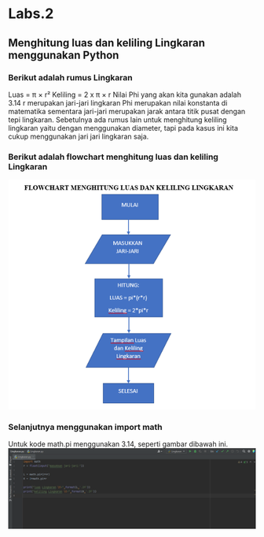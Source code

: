 # Labs.2
## Menghitung luas dan keliling Lingkaran menggunakan Python
### Berikut adalah rumus Lingkaran
Luas     = π × r²
Keliling = 2 x π × r
Nilai Phi yang akan kita gunakan adalah 3.14
r merupakan jari-jari lingkaran
Phi merupakan nilai konstanta di matematika sementara jari-jari merupakan jarak antara titik pusat dengan tepi lingkaran. Sebetulnya ada rumus lain untuk menghitung keliling lingkaran yaitu dengan menggunakan diameter, tapi pada kasus ini kita cukup menggunakan jari jari lingkaran saja.
### Berikut adalah flowchart menghitung luas dan keliling Lingkaran
![gambar1](ss1/ssflowchart.PNG)
### Selanjutnya menggunakan import math
Untuk kode math.pi menggunakan 3.14, seperti gambar dibawah ini.
![gambar1](ss1/sspy1.PNG)
